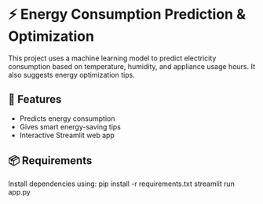 # ⚡ Energy Consumption Prediction & Optimization

This project uses a machine learning model to predict electricity consumption based on temperature, humidity, and appliance usage hours. It also suggests energy optimization tips.

## 🚀 Features
- Predicts energy consumption
- Gives smart energy-saving tips
- Interactive Streamlit web app

## 📦 Requirements
Install dependencies using:
pip install -r requirements.txt
streamlit run app.py